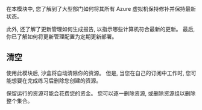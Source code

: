 在本模块中, 您了解到了大型部门如何将其所有 Azure 虚拟机保持修补并保持最新状态。 

此外, 还了解了更新管理如何生成报告, 以指示哪些计算机符合最新的更新。 最后, 你已了解如何将更新管理配置为定期更新部署。 

## <a name="cleanup"></a>清空
使用此模块后, 沙盒将自动清除你的资源。 但是, 当您在自己的订阅中工作时, 您可能想要在完成练习后删除您创建的资源。

保留运行的资源可能会花费您的资金。 您可以逐一删除资源, 或删除资源组以删除整个集合。